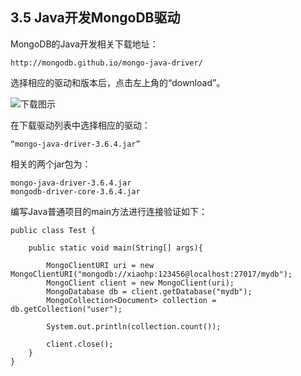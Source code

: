 ## 3.5 Java开发MongoDB驱动  

MongoDB的Java开发相关下载地址：  

    http://mongodb.github.io/mongo-java-driver/

选择相应的驱动和版本后，点击左上角的“download”。

![下载图示](images/xiazaitushi.jpg)
 
在下载驱动列表中选择相应的驱动：

    “mongo-java-driver-3.6.4.jar”
 
相关的两个jar包为：

    mongo-java-driver-3.6.4.jar
    mongodb-driver-core-3.6.4.jar

编写Java普通项目的main方法进行连接验证如下：  

    public class Test {

	    public static void main(String[] args){
		
		    MongoClientURI uri = new MongoClientURI("mongodb://xiaohp:123456@localhost:27017/mydb");
		    MongoClient client = new MongoClient(uri);
		    MongoDatabase db = client.getDatabase("mydb");
		    MongoCollection<Document> collection = db.getCollection("user");
		
		    System.out.println(collection.count());
		
		    client.close();
	    }
    }
